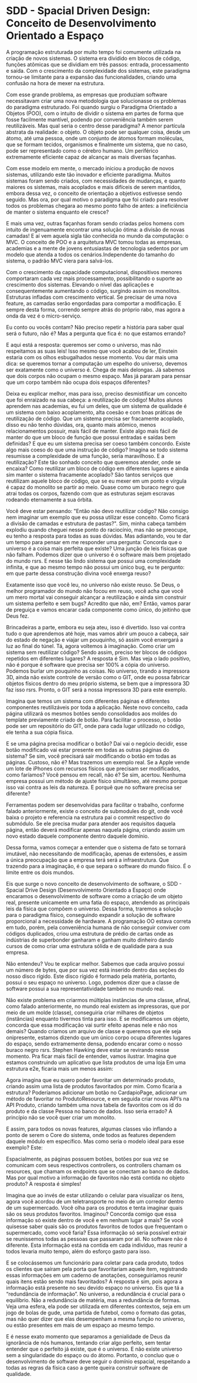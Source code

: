 # SDD - Spacial Driven Design: Conceito de Desenvolvimento Orientado a Espaço

A programação estruturada por muito tempo foi comumente utilizada na criação de novos sistemas. O sistema era dividido em blocos de código, funções atômicas que se dividiam em três passos: entrada, processamento e saída. Com o crescimento da complexidade dos sistemas, este paradigma tornou-se limitante para a expansão das funcionalidades, criando uma confusão na hora de mexer na estrutura. 

Com esse grande problema, as empresas que produziam software necessitavam criar uma nova metodologia que solucionasse os problemas do paradigma estruturado. Foi quando surgiu o Paradigma Orientado a Objetos (POO), com o intuito de dividir o sistema em partes de forma que fosse facilmente mantível, podendo por conveniência também serem reutilizáveis. Mas qual seria o centro desse paradigma? A menor partícula abstrata da realidade: o objeto. O objeto pode ser qualquer coisa, desde um átomo, até uma pessoa, onde um conjunto de átomos formam moléculas, que se formam tecidos, organismos e finalmente um sistema, que no caso, pode ser representado como o cérebro humano. Um periférico extremamente eficiente capaz de alcançar as mais diversas façanhas.

Com esse modelo em mente, o mercado iniciou a produção de novos sistemas, utilizando este tão inovador e eficiente paradigma. Muitos sistemas foram sendo criados, com necessidades de mudanças, e quanto maiores os sistemas, mais acoplados e mais difíceis de serem mantidos, embora dessa vez, o conceito de orientação a objetivos estivesse sendo seguido. Mas ora, por qual motivo o paradigma que foi criado para resolver todos os problemas chegara ao mesmo ponto falho de antes: a ineficiência de manter o sistema enquanto ele cresce?

E mais uma vez, outras façanhas foram sendo criadas pelos homens com intuito de ingenuamente encontrar uma solução ótima: a divisão de novas camadas! E aí vem aquela sigla tão conhecida no mundo da computação: o MVC. O conceito de POO e a arquitetura MVC tomou todas as empresas, academias e a mente de jovens entusiastas de tecnologia sedentos por um modelo que atenda a todos os cenários.Independente do tamanho do sistema, o padrão MVC viera para salvá-los.

Com o crescimento da capacidade computacional, dispositivos menores comportaram cada vez mais processamento, possibilitando o suporte ao crescimento dos sistemas. Elevando o nível das aplicações e consequentemente aumentando o código, surgindo assim os monolitos. Estruturas infladas com crescimento vertical. Se precisar de uma nova feature, as camadas serão engordadas para comportar a modificação. E sempre desta forma, correndo sempre atrás do próprio rabo, mas agora a onda da vez é o micro-serviço.

Eu conto ou vocês contam? Não preciso repetir a história para saber qual será o futuro, não é? Mas a pergunta que fica é: no que estamos errando?

E aqui está a resposta: queremos ser como o universo, mas não respeitamos as suas leis! Isso mesmo que você acabou de ler, Einstein estaria com os olhos esbugalhados nesse momento. Vou dar mais uma dica: se queremos tornar a computação um espelho do universo, devemos ser exatamente como o universo é. Chega de mais delongas. Já sabemos que dois corpos não ocupam o mesmo espaço. Mas já pararam para pensar que um corpo também não ocupa dois espaços diferentes?

Deixa eu explicar melhor, mas para isso, preciso desmistificar um conceito que foi enraizado na sua cabeça: a reutilização de código! Muitos alunos aprendem nas academias, eu fui um deles, que um sistema de qualidade é um sistema com baixo acoplamento, alta coesão e com boas práticas de reutilização de código. Que um sistema precisa ser fracamente acoplado, disso eu não tenho dúvidas, ora, quanto mais atômico, menos relacionamentos possuir, mais fácil de manter. Existe algo mais fácil de manter do que um bloco de função que possui entradas e saídas bem definidas? E que eu um sistema precisa ser coeso também concordo. Existe algo mais coeso do que uma instrução de código? Imagina se todo sistema resumisse a complexidade de uma função, seria maravilhoso. E a reutilização? Este tão sonhado conceito que queremos atender, onde se encaixa? Como reutilizar um bloco de código em diferentes lugares e ainda sim manter o sistema fracamente acoplado? São tantos serviços que reutilizam aquele bloco de código, que se eu mexer em um ponto e vírgula é capaz do monolito se partir ao meio. Quase como um buraco negro que atrai todas os corpos, fazendo com que as estruturas sejam escravas rodeando eternamente a sua órbita.

Você deve estar pensando: "Então não devo reutilizar código? Não consigo nem imaginar um exemplo que eu possa utilizar esse conceito. Como ficará a divisão de camadas e estrutura de pastas?". Sim, minha cabeça também explodiu quando cheguei nesse ponto do raciocínio, mas não se preocupe, eu tenho a resposta para todas as suas dúvidas. Mas adiantando, vou te dar um tempo para pensar em me responder uma pergunta: Concorda que o universo é a coisa mais perfeita que existe? Uma junção de leis físicas que não falham. Podemos dizer que o universo é o software mais bem projetado do mundo rsrs. E nesse tão lindo sistema que possui uma complexidade infinita, e que ao mesmo tempo não possui um único bug, eu te pergunto: em que parte dessa construção divina você enxerga reuso?

Exatamente isso que você leu, no universo não existe reuso. Se Deus, o melhor programador do mundo não focou em reuso, você acha que você um mero mortal vai conseguir alcançar a reutilização e ainda sim construir um sistema perfeito e sem bugs? Acredito que não, em? Então, vamos parar de preguiça e vamos encarar cada componente como único, do jeitinho que Deus fez.

Brincadeiras a parte, embora eu seja ateu, isso é divertido. Isso vai contra tudo o que aprendemos até hoje, mas vamos abrir um pouco a cabeça, sair do estado de negação e viajar um pouquinho, só assim você enxergará a luz ao final do túnel. Tá, agora voltemos à imaginação. Como criar um sistema sem reutilizar código? Sendo assim, preciso ter blocos de códigos repetidos em diferentes lugares? A resposta é Sim. Mas veja o lado positivo, não é porque é software que precisa ser 100% a cópia do universo. Podemos burlar um pouquinho as coisas. No universo, tirando a impressora 3D, ainda não existe controle de versão como o GIT, onde eu possa fabricar objetos físicos dentro do meu próprio sistema, se bem que a impressora 3D faz isso rsrs. Pronto, o GIT será a nossa impressora 3D para este exemplo. 

Imagina que temos um sistema com diferentes páginas e diferentes componentes reutilizáveis por toda a aplicação. Neste novo conceito, cada página utilizará os mesmos botões sendo consolidados aos moldes do template previamente criado de botão. Para facilitar o processo, o botão pode ser um repositório do GIT, onde para cada lugar utilizado no código, ele tenha a sua cópia física. 

E se uma página precisa modificar o botão? Daí vai o negócio decidir, esse botão modificado vai estar presente em todas as outras páginas do sistema? Se sim, você precisará sair modificando o botão em todas as páginas. Custoso, não é? Mas trazemos um exemplo real. Se a Apple vende um lote de iPhones com recursos físicos que precisam ser modificados, como faríamos? Você pensou em recall, não é? Se sim, acertou. Nenhuma empresa possui um método de ajuste físico simultâneo, até mesmo porque isso vai contra as leis da natureza. E porquê que no software precisa ser diferente?

Ferramentas podem ser desenvolvidas para facilitar o trabalho, conforme falado anteriormente, existe o conceito de submodules do git, onde você baixa o projeto e referencia na estrutura pai o commit respectivo do submódulo. Se ele precisa mudar para atender aos requisitos daquela página, então deverá modificar apenas naquela página, criando assim um novo estado daquele componente dentro daquele domínio.

Dessa forma, vamos começar a entender que o sistema de fato se tornará imutável, não necessitando de modificação, apenas de extensões, e assim a única preocupação que a empresa terá será a infraestrutura. Que trazendo para a imaginação, é o que separa o software do mundo físico. É o limite entre os dois mundos.

Eis que surge o novo conceito de desenvolvimento de software, o SDD - Spacial Drive Design (Desenvolvimento Orientado a Espaço) onde encaramos o desenvolvimento de software como a criação de um objeto real, presente unicamente em uma fatia do espaço, atendendo as principais leis da física que compõem o universo. Dessa forma, traremos a solução para o paradigma físico, conseguindo expandir a solução de software proporcional a necessidade de hardware. A programação OO estava correta em tudo, porém, pela conveniência humana de não conseguir conviver com códigos duplicados, criou uma estrutura de prédio de cartas onde as indústrias de superbonder ganharam e ganham muito dinheiro dando cursos de como criar uma estrutura sólida e de qualidade para a sua empresa.

Não entendeu? Vou te explicar melhor. Sabemos que cada arquivo possui um número de bytes, que por sua vez está inserido dentro das seções do nosso disco rígido. Este disco rígido é formado pela matéria, portanto, possui o seu espaço no universo. Logo, podemos dizer que a classe de software possui a sua representatividade também no mundo real.

Não existe problema em criarmos múltiplas instâncias de uma classe, afinal, como falado anteriormente, no mundo real existem as impressoras, que por meio de um molde (classe), conseguiria criar milhares de objetos (instâncias) enquanto tivermos tinta para isso. E se modificamos um objeto, concorda que essa modificação vai surtir efeito apenas nele e não nos demais? Quando criamos um arquivo de classe e queremos que ele seja onipresente, estamos dizendo que um único corpo ocupa diferentes lugares do espaço, sendo extramemente densa, podendo encarar como o nosso buraco negro rsrs. Stephen Hawking deve estar se revirando nesse momento.
Pra ficar mais fácil de entender, vamos ilustrar. Imagina que estamos construindo um aplicativo que lista produtos de uma loja Em uma estrutura e2e, ficaria mais um menos assim: 




Agora imagina que eu quero poder favoritar um determinado produto, criando assim uma lista de produtos favoritados por mim. Como ficaria a estrutura? Poderíamos adicionar um botão no CardapioPage, adicionar um método de favoritar no ProdutoResource, e em seguida criar novas API’s na API Produto, criando também uma nova tabela de favoritos com os id do produto e da classe Pessoa no banco de dados. Isso seria errado? A princípio não se você quer criar um monolito.



E assim, para todos os novas features, algumas classes vão inflando a ponto de serem o Core do sistema, onde todos as features dependem daquele módulo em específico. Mas como seria o modelo ideal para esse exemplo? Este:



Espacialmente, as páginas possuem botões, botões por sua vez se comunicam com seus respectivos controllers, os controllers chamam os resources, que chamam os endpoints que se conectam ao banco de dados. Mas por qual motivo a informação de favoritos não está contida no objeto produto? A resposta é simples!

Imagina que ao invés de estar utilizando o celular para visualizar os itens, agora você acordou de um teletransporte no meio de um corredor dentro de um supermercado. Você olha para os produtos e tenta imaginar quais são os seus produtos favoritos. Imaginou? Concorda comigo que essa informação só existe dentro de você e em nenhum lugar a mais? Se você quisesse saber quais são os produtos favoritos de todos que frequentam o supermercado, como você faria? Essa informação só seria possível extrair se reunissemos todas as pessoas que passaram por ali. No software não é diferente. Esta informação está na contida em cada indivíduo, mas reunir a todos levaria muito tempo, além do esforço 
gasto para isso. 

E se colocássemos um funcionário para coletar para cada produto, todos os clientes que saíram pela porta que favoritariam aquele item, registrando essas informações em um caderno de anotações, conseguiríamos reunir quais itens estão sendo mais favoritados? A resposta é sim, pois agora a informação está presente no seu devido espaço no universo. Eis que tá a “redundância de informação”. No universo, a redundância é crucial para o equilíbrio. Não a redundância de matéria, mas a redundância de formas. Veja uma esfera, ela pode ser utilizada em diferentes contextos, seja em um jogo de bolas de gude, uma partida de futebol, como o formato das gotas, mas não quer dizer que elas desempenham a mesma função no universo, ou estão presentes em mais de um espaço ao mesmo tempo.

E é nesse exato momento que separamos a genialidade de Deus da ignorância de nós humanos, tentando criar algo perfeito, sem tentar entender que o perfeito já existe, que é o universo. E não existe universo sem a singularidade do espaço ou do átomo. Portanto, o concluo que o desenvolvimento de software deve seguir o domínio espacial, respeitando a todas as regras da física caso a gente queira construir software de qualidade.
